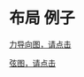 # 布局 例子



[力导向图，请点击](https://xiaoxiaohappy.github.io/d3js_example/布局/力导向图.html)




[弦图，请点击](https://xiaoxiaohappy.github.io/d3js_example/布局/弦图.html)






